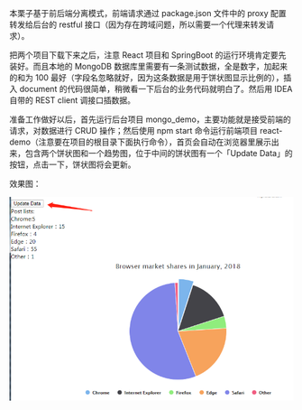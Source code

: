 本栗子基于前后端分离模式，前端请求通过 package.json 文件中的 proxy 配置转发给后台的 restful 接口（因为存在跨域问题，所以需要一个代理来转发请求）。

把两个项目下载下来之后，注意 React 项目和 SpringBoot 的运行环境肯定要先装好。而且本地的 MongoDB 数据库里需要有一条测试数据，全是数字，加起来的和为 100 最好（字段名忽略就好，因为这条数据是用于饼状图显示比例的），插入 document 的代码很简单，稍微看一下后台的业务代码就明白了。然后用 IDEA 自带的 REST client 调接口插数据。

准备工作做好以后，首先运行后台项目 mongo_demo，主要功能就是接受前端的请求，对数据进行 CRUD 操作；然后使用 npm start 命令运行前端项目 react-demo（注意要在项目的根目录下面执行命令），首页会自动在浏览器里展示出来，包含两个饼状图和一个趋势图，位于中间的饼状图有一个「Update Data」的按钮，点击一下，饼状图将会更新。

效果图：

![pieChart](shortcut/pieChart.png)